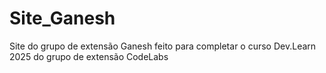# Site_Ganesh
Site do grupo de extensão Ganesh feito para completar o curso Dev.Learn 2025 do grupo de extensão CodeLabs
